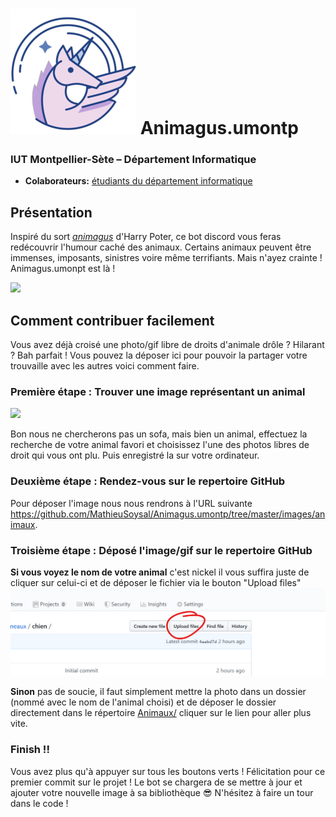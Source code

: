 # ![](ressources/Unicorn.png) Animagus.umontp
### IUT Montpellier-Sète – Département Informatique
* **Colaborateurs:** [étudiants du département informatique](https://iut-montpellier-sete.edu.umontpellier.fr/dut-informatique/)

## Présentation
Inspiré du sort [*animagus*](https://harrypotter.fandom.com/fr/wiki/Animagus) d'Harry Poter, ce bot discord vous feras redécouvrir l'humour caché des animaux. Certains animaux peuvent être immenses, imposants, sinistres voire même terrifiants. Mais n'ayez crainte ! Animagus.umonpt est là !

![](https://media.giphy.com/media/3oz8xQQP4ahKiyuxHy/giphy.gif)

## Comment contribuer facilement 

Vous avez déjà croisé une photo/gif libre de droits d'animale drôle ? Hilarant ? Bah parfait ! Vous pouvez la déposer ici pour pouvoir la partager votre trouvaille avec les autres voici comment faire.

### Première étape : Trouver une image représentant un animal

![](https://external-content.duckduckgo.com/iu/?u=http%3A%2F%2Fsearchengineland.com%2Ffigz%2Fwp-content%2Fseloads%2F2016%2F05%2Fgoogle-plas-image-search.gif&f=1&nofb=1)

Bon nous ne chercherons pas un sofa, mais bien un animal, effectuez la recherche de votre animal favori et choisissez l'une des photos libres de droit qui vous ont plu. Puis enregistré la sur votre ordinateur.

### Deuxième étape : Rendez-vous sur le repertoire GitHub

Pour déposer l'image nous nous rendrons à l'URL suivante https://github.com/MathieuSoysal/Animagus.umontp/tree/master/images/animaux.

### Troisième étape : Déposé l'image/gif sur le repertoire GitHub

**Si vous voyez le nom de votre animal** c'est nickel il vous suffira juste de cliquer sur celui-ci et de déposer le fichier via le bouton "Upload files" ![](ressources/upload-files.png)

**Sinon** pas de soucie, il faut simplement mettre la photo dans un dossier (nommé avec le nom de l'animal choisi) et de déposer le dossier directement dans le répertoire [Animaux/](https://github.com/MathieuSoysal/Animagus.umontp/upload/master/images/animaux) cliquer sur le lien pour aller plus vite.

### Finish !!
Vous avez plus qu'à appuyer sur tous les boutons verts ! Félicitation pour ce premier commit sur le projet ! Le bot se chargera de se mettre à jour et ajouter votre nouvelle image à sa bibliothèque 😎 N'hésitez à faire un tour dans le code !
